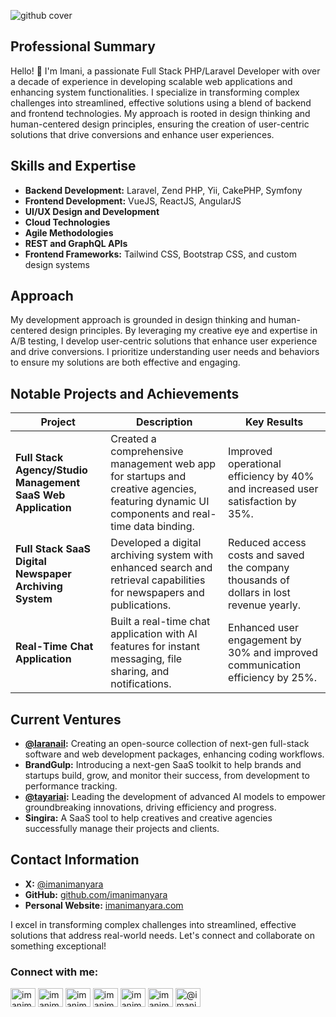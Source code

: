 ![github cover](https://github.com/imanimanyara/imanimanyara/assets/19682005/1830cae9-3e0d-4b10-bafc-02841693d10c)

## Professional Summary
Hello! 👋 I'm Imani, a passionate Full Stack PHP/Laravel Developer with over a decade of experience in developing scalable web applications and enhancing system functionalities. I specialize in transforming complex challenges into streamlined, effective solutions using a blend of backend and frontend technologies. My approach is rooted in design thinking and human-centered design principles, ensuring the creation of user-centric solutions that drive conversions and enhance user experiences.

## Skills and Expertise
- **Backend Development:** Laravel, Zend PHP, Yii, CakePHP, Symfony
- **Frontend Development:** VueJS, ReactJS, AngularJS
- **UI/UX Design and Development**
- **Cloud Technologies**
- **Agile Methodologies**
- **REST and GraphQL APIs**
- **Frontend Frameworks:** Tailwind CSS, Bootstrap CSS, and custom design systems

## Approach
My development approach is grounded in design thinking and human-centered design principles. By leveraging my creative eye and expertise in A/B testing, I develop user-centric solutions that enhance user experience and drive conversions. I prioritize understanding user needs and behaviors to ensure my solutions are both effective and engaging.

## Notable Projects and Achievements

| Project                                                        | Description                                                                                                                | Key Results                                                   |
|---------------------------------------------------------------|----------------------------------------------------------------------------------------------------------------------------|---------------------------------------------------------------|
| **Full Stack Agency/Studio Management SaaS Web Application**  | Created a comprehensive management web app for startups and creative agencies, featuring dynamic UI components and real-time data binding. | Improved operational efficiency by 40% and increased user satisfaction by 35%. |
| **Full Stack SaaS Digital Newspaper Archiving System**        | Developed a digital archiving system with enhanced search and retrieval capabilities for newspapers and publications.      | Reduced access costs and saved the company thousands of dollars in lost revenue yearly. |
| **Real-Time Chat Application**                                | Built a real-time chat application with AI features for instant messaging, file sharing, and notifications.                 | Enhanced user engagement by 30% and improved communication efficiency by 25%. |

## Current Ventures
- **[@laranail](https://github.com/laranail):** Creating an open-source collection of next-gen full-stack software and web development packages, enhancing coding workflows.
- **BrandGulp:** Introducing a next-gen SaaS toolkit to help brands and startups build, grow, and monitor their success, from development to performance tracking.
- **[@tayariai](https://tayari.ai):** Leading the development of advanced AI models to empower groundbreaking innovations, driving efficiency and progress.
- **Singira:** A SaaS tool to help creatives and creative agencies successfully manage their projects and clients.

## Contact Information
- **X:** [@imanimanyara](https://x.com/imanimanyara)
- **GitHub:** [github.com/imanimanyara](https://github.com/imanimanyara)
- **Personal Website:** [imanimanyara.com](https://imanimanyara.com)

I excel in transforming complex challenges into streamlined, effective solutions that address real-world needs. Let's connect and collaborate on something exceptional!

<h3 align="left">Connect with me:</h3>
<p align="left">
<a href="https://dev.to/imanimanyara" target="blank"><img align="center" src="https://cdn.simtabi.com/cdn/tech-icons/alt-svg/devto.svg" alt="imanimanyara" height="30" width="40" /></a>
<a href="https://twitter.com/imanimanyara" target="blank"><img align="center" src="https://cdn.simtabi.com/cdn/tech-icons/alt-svg/twitter.svg" alt="imanimanyara" height="30" width="40" /></a>
<a href="https://linkedin.com/in/imanimanyara" target="blank"><img align="center" src="https://cdn.simtabi.com/cdn/tech-icons/alt-svg/linked-in-alt.svg" alt="imanimanyara" height="30" width="40" /></a>
<a href="https://fb.com/imanimanyara" target="blank"><img align="center" src="https://cdn.simtabi.com/cdn/tech-icons/alt-svg/facebook.svg" alt="imanimanyara" height="30" width="40" /></a>
<a href="https://instagram.com/imanimanyara" target="blank"><img align="center" src="https://cdn.simtabi.com/cdn/tech-icons/alt-svg/instagram.svg" alt="imanimanyara" height="30" width="40" /></a>
<a href="https://dribbble.com/imanimanyara" target="blank"><img align="center" src="https://cdn.simtabi.com/cdn/tech-icons/alt-svg/dribbble.svg" alt="imanimanyara" height="30" width="40" /></a>
<a href="https://medium.com/@imanimanyara" target="blank"><img align="center" src="https://cdn.simtabi.com/cdn/tech-icons/alt-svg/medium.svg" alt="@imanimanyara" height="30" width="40" /></a>
</p>

<!---
imanimanyara/imanimanyara is a ✨ special ✨ repository because its `README.md` (this file) appears on your GitHub profile.
You can click the Preview link to take a look at your changes.
--->
